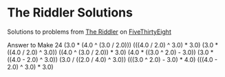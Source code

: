 # The Riddler Solutions
Solutions to problems from [The Riddler](https://fivethirtyeight.com/tag/the-riddler/) on [FiveThirtyEight](https://www.fivethirtyeight.com)

Answer to Make 24
(3.0 * (4.0 ^ (3.0 / 2.0)))
(((4.0 / 2.0) ^ 3.0) * 3.0)
(3.0 * ((4.0 / 2.0) ^ 3.0))
((4.0 ^ (3.0 / 2.0)) * 3.0)
(4.0 * ((3.0 ^ 2.0) - 3.0))
(3.0 * ((4.0 - 2.0) ^ 3.0))
(3.0 / ((2.0 / 4.0) ^ 3.0))
(((3.0 ^ 2.0) - 3.0) * 4.0)
(((4.0 - 2.0) ^ 3.0) * 3.0)


